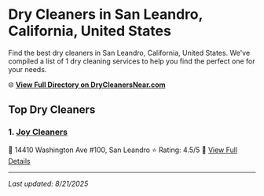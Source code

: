 # Dry Cleaners in San Leandro, California, United States

Find the best dry cleaners in San Leandro, California, United States. We've compiled a list of 1 dry cleaning services to help you find the perfect one for your needs.

🌐 **[View Full Directory on DryCleanersNear.com](https://drycleanersnear.com/city/US/California/San%20Leandro)**

## Top Dry Cleaners

### 1. [Joy Cleaners](https://drycleanersnear.com/dryCleaner/689d439a756b71cad101f239/joy-cleaners)
📍 14410 Washington Ave #100, San Leandro
⭐ Rating: 4.5/5
🔗 [View Full Details](https://drycleanersnear.com/dryCleaner/689d439a756b71cad101f239/joy-cleaners)


---

*Last updated: 8/21/2025*
